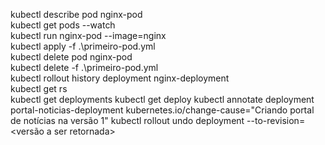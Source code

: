 kubectl describe pod nginx-pod  
kubectl get pods --watch  
kubectl run nginx-pod --image=nginx  
kubectl apply -f .\primeiro-pod.yml  
kubectl delete pod nginx-pod  
kubectl delete -f .\primeiro-pod.yml  
kubectl rollout history deployment nginx-deployment  
kubectl get rs  
kubectl get deployments
kubectl get deploy
kubectl annotate deployment portal-noticias-deployment kubernetes.io/change-cause="Criando portal de notícias na versão 1"
kubectl rollout undo deployment <nome do deployment> --to-revision=<versão a ser retornada>